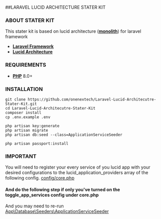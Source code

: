 
##LARAVEL LUCID ARCHITECTURE STATER KIT

### ABOUT STATER KIT
This stater kit is based on lucid architecture (**[monolith](https://docs.lucidarch.dev/micro-vs-monolith/#monolith)**) for laravel framework
- **[Laravel Framework](https://laravel.com/)**
- **[Lucid Architecture](https://lucidarch.dev/)**

### REQUIREMENTS
- **[PHP](https://www.php.net/)** 8.0+

### INSTALLATION
```shell
git clone https://github.com/onenextech/Laravel-Lucid-Architecutre-Stater-Kit.git 
cd Laravel-Lucid-Architecutre-Stater-Kit
composer install
cp .env.example .env

php artisan key:generate
php artisan migrate
php artisan db:seed --class=ApplicationServiceSeeder

php artisan passport:install
```

### IMPORTANT
You will need to register your every service of you lucid app with your desired configurations to the lucid_application_providers array of the following config.
[config/core.php](./config/core.php)

#### And do the following step if only you've turned on the toggle_app_services config under core.php
And you may need to re-run [App\Database\Seeders\ApplicationServiceSeeder](./database/seeders/ApplicationServiceSeeder.php) 
